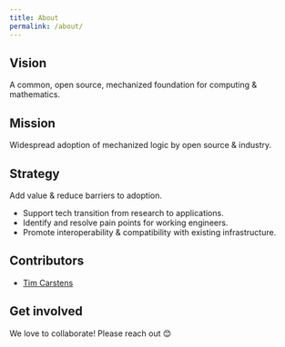 ```yaml
---
title: About
permalink: /about/
---
```


## Vision

A common, open source, mechanized foundation for computing & mathematics.

## Mission

Widespread adoption of mechanized logic by open source & industry.

## Strategy

Add value & reduce barriers to adoption.
* Support tech transition from research to applications.
* Identify and resolve pain points for working engineers.
* Promote interoperability & compatibility with existing infrastructure.

## Contributors

* [Tim Carstens](https://www.linkedin.com/in/intoverflow/)

## Get involved

We love to collaborate! Please reach out 😊
